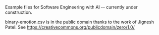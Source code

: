 Example files for Software Engineering with AI -- currently under construction.

binary-emotion.csv is in the public domain thanks to the work of Jignesh Patel. See https://creativecommons.org/publicdomain/zero/1.0/ 


